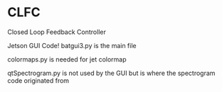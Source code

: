 # CLFC
Closed Loop Feedback Controller

Jetson GUI Code!
batgui3.py is the main file

colormaps.py is needed for jet colormap

qtSpectrogram.py is not used by the GUI but is where the spectrogram code originated from
